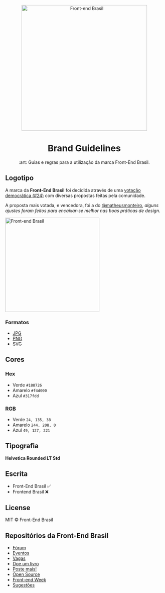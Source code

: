 <p align="center">
<img src="https://raw.githubusercontent.com/frontendbr/brand/f33a3aa9/src/png/logo-600px--horizontal--color.png" width="400" alt="Front-end Brasil">
</p>
<h1 align="center">Brand Guidelines</h1>
<p align="center">:art: Guias e regras para a utilização da marca Front-End Brasil.</p>

## Logotipo
A marca da **Front-End Brasil** foi decidida através de uma [votação democrática (#24)](https://github.com/frontendbr/sugestoes/issues/24) com diversas propostas feitas pela comunidade.

A proposta mais votada, e vencedora, foi a do [@matheusmonteiro](https://github.com/matheusmonteiro), _alguns ajustes foram feitos para encaixar-se melhor nas boas práticas de design._

<img src="https://github.com/frontendbr/brand/blob/master/src/png/logo-600px--horizontal--color.png" width="300" alt="Front-end Brasil">

### Formatos

* [JPG](/src/jpg/)
* [PNG](/src/png/)
* [SVG](/src/svg/)

## Cores

### Hex

* Verde `#188726`
* Amarelo `#f4d000`
* Azul `#317fdd`

### RGB

* Verde `24, 135, 38`
* Amarelo `244, 208, 0`
* Azul `49, 127, 221`

## Tipografia

**Helvetica Rounded LT Std**

## Escrita

* Front-End Brasil :white_check_mark:
* Frontend Brasil :x:


## License
MIT &copy; Front-End Brasil

## Repositórios da Front-End Brasil

* [Fórum](https://github.com/frontendbr/forum)
* [Eventos](https://github.com/frontendbr/eventos)
* [Vagas](https://github.com/frontendbr/vagas)
* [Doe um livro](https://github.com/frontendbr/doe-um-livro)
* [Poste mais!](https://github.com/frontendbr/poste-mais)
* [Open Source](https://github.com/frontendbr/open-source)
* [Front-end Week](https://github.com/frontendbr/frontendweek)
* [Sugestões](https://github.com/frontendbr/sugestoes)
